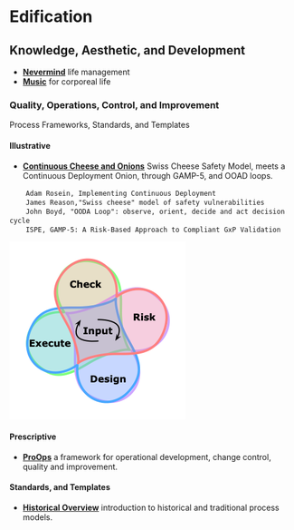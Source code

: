 # Edification

## Knowledge, Aesthetic, and Development

* <b>[Nevermind](Nevermind.pdf)</b> life management
* <b>[Music](./music/#README.md)</b> for corporeal life

### Quality, Operations, Control, and Improvement

Process Frameworks, Standards, and Templates

#### Illustrative

* <b>[Continuous Cheese and Onions](Operations.pdf)</b> Swiss Cheese Safety Model, meets a Continuous Deployment Onion, through GAMP-5, and OOAD loops.
```
    Adam Rosein, Implementing Continuous Deployment
    James Reason,"Swiss cheese" model of safety vulnerabilities
    John Boyd, "OODA Loop": observe, orient, decide and act decision cycle
    ISPE, GAMP-5: A Risk-Based Approach to Compliant GxP Validation
```
![Continuous Loop](Operations-Framework-0.5.png)

#### Prescriptive

* <b>[ProOps](ProOps#README.md)</b> a framework for operational development, change control, quality and improvement.

#### Standards, and Templates

* <b>[Historical Overview](overview.md)</b> introduction to historical and traditional process models.

